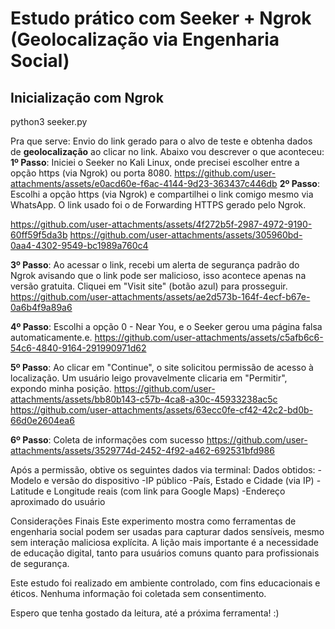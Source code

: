 #  Estudo prático com Seeker + Ngrok (Geolocalização via Engenharia Social)

##  Inicialização com Ngrok

python3 seeker.py

Pra que serve: 
Envio do link gerado para o alvo de teste e obtenha dados de **geolocalização** ao clicar no link.
Abaixo vou descrever o que aconteceu: 
**1º Passo**: Iniciei o Seeker no Kali Linux, onde precisei escolher entre a opção https (via Ngrok) ou porta 8080.
https://github.com/user-attachments/assets/e0acd60e-f6ac-4144-9d23-363437c446db
**2º Passo**: Escolhi a opção https (via Ngrok) e compartilhei o link comigo mesmo via WhatsApp. O link usado foi o de Forwarding HTTPS gerado pelo Ngrok.

https://github.com/user-attachments/assets/4f272b5f-2987-4972-9190-60ff59f5da3b
https://github.com/user-attachments/assets/305960bd-0aa4-4302-9549-bc1989a760c4

**3º Passo**: Ao acessar o link, recebi um alerta de segurança padrão do Ngrok avisando que o link pode ser malicioso, isso acontece apenas na versão gratuita.
Cliquei em "Visit site" (botão azul) para prosseguir.
https://github.com/user-attachments/assets/ae2d573b-164f-4ecf-b67e-0a6b4f9a89a6

**4º Passo**: Escolhi a opção 0 - Near You, e o Seeker gerou uma página falsa automaticamente.e.
https://github.com/user-attachments/assets/c5afb6c6-54c6-4840-9164-291990971d62

**5º Passo**: Ao clicar em "Continue", o site solicitou permissão de acesso à localização. Um usuário leigo provavelmente clicaria em "Permitir", expondo minha posição.
https://github.com/user-attachments/assets/bb80b143-c57b-4ca8-a30c-45933238ac5c
https://github.com/user-attachments/assets/63ecc0fe-cf42-42c2-bd0b-66d0e2604ea6

**6º Passo**: Coleta de informações com sucesso
https://github.com/user-attachments/assets/3529774d-2452-4f92-a462-692531bfd986

Após a permissão, obtive os seguintes dados via terminal:
Dados obtidos:
-Modelo e versão do dispositivo
-IP público
-País, Estado e Cidade (via IP)
-Latitude e Longitude reais (com link para Google Maps)
-Endereço aproximado do usuário

Considerações Finais
Este experimento mostra como ferramentas de engenharia social podem ser usadas para capturar dados sensíveis, mesmo sem interação maliciosa explícita. A lição mais importante é a necessidade de educação digital, tanto para usuários comuns quanto para profissionais de segurança.

Este estudo foi realizado em ambiente controlado, com fins educacionais e éticos. Nenhuma informação foi coletada sem consentimento.

Espero que tenha gostado da leitura, até a próxima ferramenta! :)

